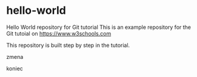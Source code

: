 # hello-world
Hello World repository for Git tutorial
This is an example repository for the Git tutoial on https://www.w3schools.com

This repository is built step by step in the tutorial.

zmena

koniec
